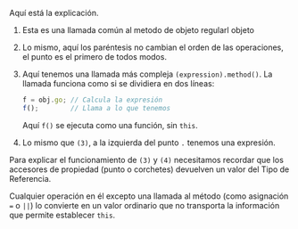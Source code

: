 
Aquí está la explicación.

1. Esta es una llamada común al metodo de objeto regularl objeto
2. Lo mismo, aquí los paréntesis no cambian el orden de las operaciones, el punto es el primero de todos modos.

3. Aquí tenemos una llamada más compleja `(expression).method()`. La llamada funciona como si se dividiera en dos líneas:

    ```js no-beautify
    f = obj.go; // Calcula la expresión
    f();        // Llama a lo que tenemos
    ```

    Aquí `f()` se ejecuta como una función, sin `this`.

4. Lo mismo que `(3)`, a la izquierda del punto `.` tenemos una expresión.

Para explicar el funcionamiento de `(3)` y `(4)` necesitamos recordar que los accesores de propiedad (punto o corchetes) devuelven un valor del Tipo de Referencia.  

Cualquier operación en él excepto una llamada al método (como asignación `=` o `||`) lo convierte en un valor ordinario que no transporta la información que permite establecer `this`.

